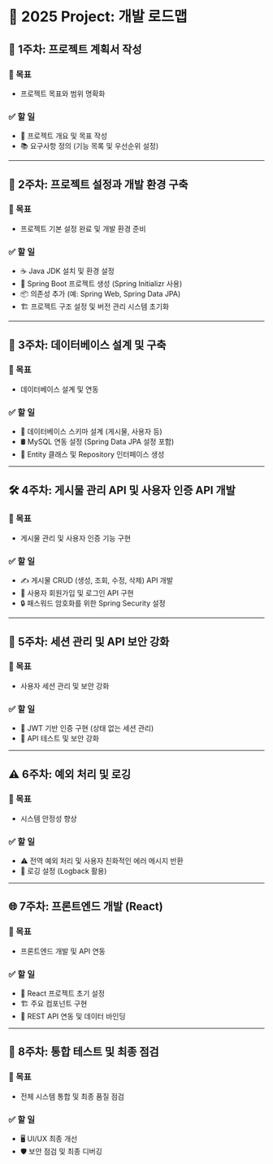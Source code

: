 # 🌟 2025 Project: 개발 로드맵

## 📄 1주차: 프로젝트 계획서 작성
### 🎯 목표
- 프로젝트 목표와 범위 명확화

### ✅ 할 일
- 📝 프로젝트 개요 및 목표 작성
- 📚 요구사항 정의 (기능 목록 및 우선순위 설정)

---

## 📅 2주차: 프로젝트 설정과 개발 환경 구축
### 🎯 목표
- 프로젝트 기본 설정 완료 및 개발 환경 준비

### ✅ 할 일
- ☕ Java JDK 설치 및 환경 설정
- 🚀 Spring Boot 프로젝트 생성 (Spring Initializr 사용)
- 📦 의존성 추가 (예: Spring Web, Spring Data JPA)
- 🏗️ 프로젝트 구조 설정 및 버전 관리 시스템 초기화

---

## 🏢 3주차: 데이터베이스 설계 및 구축
### 🎯 목표
- 데이터베이스 설계 및 연동

### ✅ 할 일
- 📐 데이터베이스 스키마 설계 (게시물, 사용자 등)
- 🛢️ MySQL 연동 설정 (Spring Data JPA 설정 포함)
- 🔨 Entity 클래스 및 Repository 인터페이스 생성

---

## 🛠️ 4주차: 게시물 관리 API 및 사용자 인증 API 개발
### 🎯 목표
- 게시물 관리 및 사용자 인증 기능 구현

### ✅ 할 일
- ✍️ 게시물 CRUD (생성, 조회, 수정, 삭제) API 개발
- 👤 사용자 회원가입 및 로그인 API 구현
- 🔒 패스워드 암호화를 위한 Spring Security 설정

---

## 🔐 5주차: 세션 관리 및 API 보안 강화
### 🎯 목표
- 사용자 세션 관리 및 보안 강화

### ✅ 할 일
- 🔏 JWT 기반 인증 구현 (상태 없는 세션 관리)
- 🧪 API 테스트 및 보안 강화

---

## ⚠️ 6주차: 예외 처리 및 로깅
### 🎯 목표
- 시스템 안정성 향상

### ✅ 할 일
- ⚠️ 전역 예외 처리 및 사용자 친화적인 에러 메시지 반환
- 📜 로깅 설정 (Logback 활용)

---

## 🌐 7주차: 프론트엔드 개발 (React)
### 🎯 목표
- 프론트엔드 개발 및 API 연동

### ✅ 할 일
- 🎨 React 프로젝트 초기 설정
- 🏗️ 주요 컴포넌트 구현
- 🔗 REST API 연동 및 데이터 바인딩

---

## 🔧 8주차: 통합 테스트 및 최종 점검
### 🎯 목표
- 전체 시스템 통합 및 최종 품질 점검

### ✅ 할 일
- 🖥️ UI/UX 최종 개선
- 🛡️ 보안 점검 및 최종 디버깅